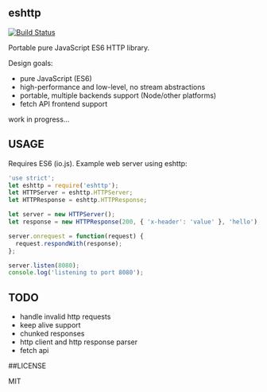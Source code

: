 ## eshttp

[![Build Status](https://travis-ci.org/iefserge/eshttp.svg?branch=master)](https://travis-ci.org/iefserge/eshttp)

Portable pure JavaScript ES6 HTTP library.

Design goals:

- pure JavaScript (ES6)
- high-performance and low-level, no stream abstractions
- portable, multiple backends support (Node/other platforms)
- fetch API frontend support

work in progress...

## USAGE

Requires ES6 (io.js). Example web server using eshttp:

```js
'use strict';
let eshttp = require('eshttp');
let HTTPServer = eshttp.HTTPServer;
let HTTPResponse = eshttp.HTTPResponse;

let server = new HTTPServer();
let response = new HTTPResponse(200, { 'x-header': 'value' }, 'hello');

server.onrequest = function(request) {
  request.respondWith(response);
};

server.listen(8080);
console.log('listening to port 8080');
```

## TODO

- handle invalid http requests
- keep alive support
- chunked responses
- http client and http response parser
- fetch api

##LICENSE

MIT
